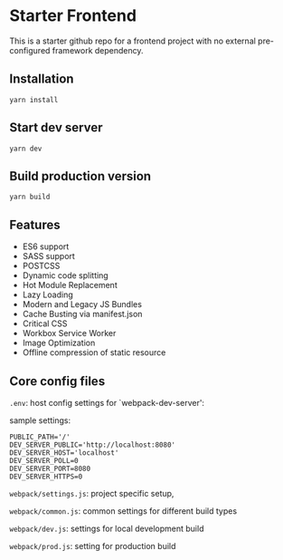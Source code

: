 # Starter Frontend

This is a starter github repo for a frontend project with no external pre-configured framework dependency.

## Installation

```
yarn install
```

## Start dev server

```
yarn dev
```

## Build production version

```
yarn build
```

## Features

* ES6 support
* SASS support
* POSTCSS
* Dynamic code splitting
* Hot Module Replacement
* Lazy Loading
* Modern and Legacy JS Bundles
* Cache Busting via manifest.json
* Critical CSS
* Workbox Service Worker
* Image Optimization
* Offline compression of static resource

## Core config files

`.env`: host config settings for `webpack-dev-server':

sample settings:
```
PUBLIC_PATH='/'
DEV_SERVER_PUBLIC='http://localhost:8080'
DEV_SERVER_HOST='localhost'
DEV_SERVER_POLL=0
DEV_SERVER_PORT=8080
DEV_SERVER_HTTPS=0
```

`webpack/settings.js`: project specific setup,

`webpack/common.js`: common settings for different build types

`webpack/dev.js`: settings for local development build

`webpack/prod.js`: setting for production build
